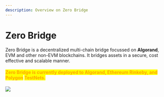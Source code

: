 ```yaml
---
description: Overview on Zero Bridge
---
```


# Zero Bridge

Zero Bridge is a decentralized multi-chain bridge focussed on **Algorand**, EVM and other non-EVM blockchains. It bridges assets in a secure, cost effective and scalable manner.

#### <mark style="color:orange;">**Zero Bridge is currently deployed to Algorand, Ethereum Rinkeby, and Polygon**</mark> <mark style="color:orange;"></mark><mark style="color:orange;">TestNets</mark><mark style="color:orange;">**.**</mark>

![](https://images.unsplash.com/photo-1642313941064-beb140f6054f?crop=entropy\&cs=srgb\&fm=jpg\&ixid=MnwxOTcwMjR8MHwxfHJhbmRvbXx8fHx8fHx8fDE2NDMzMTAyNzQ\&ixlib=rb-1.2.1\&q=85)
